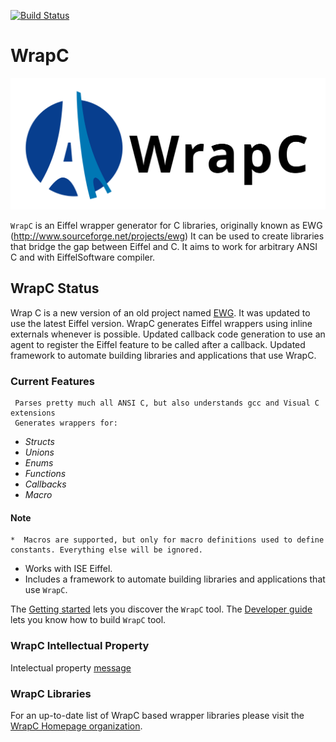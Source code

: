 [![Build Status](https://travis-ci.org/eiffel-wrap-c/WrapC.svg?branch=master)](https://travis-ci.org/eiffel-wrap-c/WrapC)


# WrapC

![WrapC logo](./doc/wrapc_logo.svg  "WrapC logo")

`WrapC` is an Eiffel wrapper generator for C libraries, originally known as EWG (http://www.sourceforge.net/projects/ewg)
It can be used to create libraries that bridge the gap between Eiffel and C. It aims to work for arbitrary ANSI C and with EiffelSoftware compiler.


## WrapC Status
Wrap C is a new version of an old project named [EWG](http://www.sourceforge.net/projects/ewg). It was updated to use the latest Eiffel version. WrapC generates Eiffel wrappers using inline externals whenever is possible. Updated callback code generation to use an agent to register the Eiffel feature to be called after a callback. Updated framework to automate building libraries and applications that use WrapC.

### Current Features

	 Parses pretty much all ANSI C, but also understands gcc and Visual C extensions
	 Generates wrappers for: 	

*   _Structs_
*   _Unions_
*   _Enums_
*   _Functions_
*   _Callbacks_
*   _Macro_

#### Note 

	*  Macros are supported, but only for macro definitions used to define constants. Everything else will be ignored.

*	Works with ISE Eiffel.
*	Includes a framework to automate building libraries and applications that use `WrapC`. 


The [Getting started](./doc/Readme.md) lets you discover the `WrapC` tool.
The [Developer guide](./doc/developer/Readme.md) lets you know how to build `WrapC` tool.

### WrapC Intellectual Property
Intelectual property [message](./intellectual_property.md) 

### WrapC Libraries
For an up-to-date list of WrapC based wrapper libraries please visit the [WrapC Homepage organization](https://github.com/eiffel-wrap-c).
